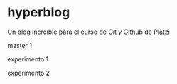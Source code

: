 # hyperblog
Un blog increíble para el curso de Git y Github de Platzi

master 1

experimento 1 

experimento 2
